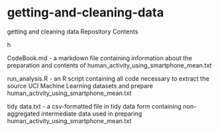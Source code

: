 getting-and-cleaning-data
=========================

getting and cleaning data
Repository Contents

h

CodeBook.md - a markdown file containing information about the preparation and contents of human_activity_using_smartphone_mean.txt

run_analysis.R - an R script containing all code necessary to extract the source UCI Machine Learning datasets and prepare human_activity_using_smartphone_mean.txt

tidy data.txt - a csv-formatted file in tidy data form containing non-aggregated intermediate data used in preparing human_activity_using_smartphone_mean.txt
